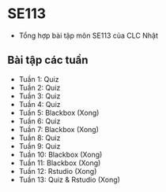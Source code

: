 # SE113

- Tổng hợp bài tập môn SE113 của CLC Nhật

## Bài tập các tuần

- Tuần 1: Quiz
- Tuần 2: Quiz
- Tuần 3: Quiz
- Tuần 4: Quiz
- Tuần 5: Blackbox (Xong)
- Tuần 6: Quiz
- Tuần 7: Blackbox (Xong)
- Tuần 8: Quiz
- Tuần 9: Quiz
- Tuần 10: Blackbox (Xong)
- Tuần 11: Blackbox (Xong)
- Tuần 12: Rstudio (Xong)
- Tuần 13: Quiz & Rstudio (Xong)